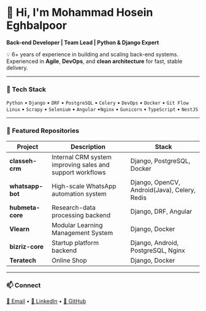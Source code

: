 # 👋 Hi, I'm Mohammad Hosein Eghbalpoor

**Back-end Developer | Team Lead | Python & Django Expert**

💡 6+ years of experience in building and scaling back-end systems.  
Experienced in **Agile**, **DevOps**, and **clean architecture** for fast, stable delivery.

---

### 🧰 Tech Stack
`Python` • `Django` • `DRF` • `PostgreSQL` • `Celery` • `DevOps` • `Docker` • `Git Flow` 
`Linux` • `Scrapy` • `Selenium` • `Angular` •`Nginx` • `Gunicorn` • `TypeScript` • `NestJS`

---

### 📂 Featured Repositories
| Project | Description | Stack |
|----------|--------------|-------|
| **classeh-crm** | Internal CRM system improving sales and support workflows | Django, PostgreSQL, Docker |
| **whatsapp-bot** | High-scale WhatsApp automation system | Django, OpenCV, Android(Java), Celery, Redis |
| **hubmeta-core** | Research-data processing backend | Django, DRF, Angular |
| **Vlearn** | Modular Learning Management System | Django, Docker |
| **bizriz-core** | Startup platform backend | Django, Android, PostgreSQL, Nginx |
| **Teratech** | Online Shop | Django, Docker |

---

### 📫 Connect
[📧 Email](mailto:mh.eghbalpoor@gmail.com) • [💼 LinkedIn](https://www.linkedin.com/in/mh-eghbalpoor/) • [🐙 GitHub](https://github.com/eghbalpoorMH)
